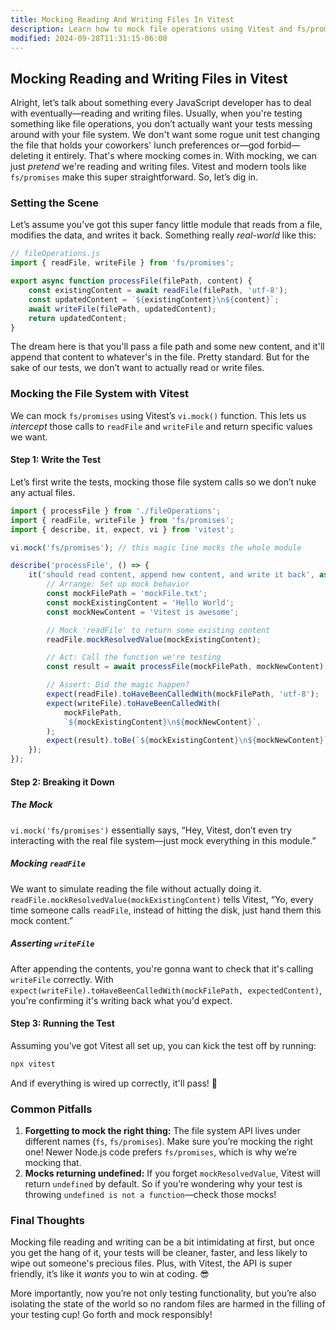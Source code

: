 ```yaml
---
title: Mocking Reading And Writing Files In Vitest
description: Learn how to mock file operations using Vitest and fs/promises.
modified: 2024-09-28T11:31:15-06:00
---
```


## Mocking Reading and Writing Files in Vitest

Alright, let’s talk about something every JavaScript developer has to deal with eventually—reading and writing files. Usually, when you're testing something like file operations, you don’t actually want your tests messing around with your file system. We don't want some rogue unit test changing the file that holds your coworkers' lunch preferences or—god forbid—deleting it entirely. That's where mocking comes in. With mocking, we can just _pretend_ we're reading and writing files. Vitest and modern tools like `fs/promises` make this super straightforward. So, let’s dig in.

### Setting the Scene

Let’s assume you’ve got this super fancy little module that reads from a file, modifies the data, and writes it back. Something really _real-world_ like this:

```javascript
// fileOperations.js
import { readFile, writeFile } from 'fs/promises';

export async function processFile(filePath, content) {
	const existingContent = await readFile(filePath, 'utf-8');
	const updatedContent = `${existingContent}\n${content}`;
	await writeFile(filePath, updatedContent);
	return updatedContent;
}
```

The dream here is that you'll pass a file path and some new content, and it'll append that content to whatever's in the file. Pretty standard. But for the sake of our tests, we don’t want to actually read or write files.

### Mocking the File System with Vitest

We can mock `fs/promises` using Vitest’s `vi.mock()` function. This lets us _intercept_ those calls to `readFile` and `writeFile` and return specific values we want.

#### Step 1: Write the Test

Let’s first write the tests, mocking those file system calls so we don’t nuke any actual files.

```javascript
import { processFile } from './fileOperations';
import { readFile, writeFile } from 'fs/promises';
import { describe, it, expect, vi } from 'vitest';

vi.mock('fs/promises'); // this magic line mocks the whole module

describe('processFile', () => {
	it('should read content, append new content, and write it back', async () => {
		// Arrange: Set up mock behavior
		const mockFilePath = 'mockFile.txt';
		const mockExistingContent = 'Hello World';
		const mockNewContent = 'Vitest is awesome';

		// Mock 'readFile' to return some existing content
		readFile.mockResolvedValue(mockExistingContent);

		// Act: Call the function we're testing
		const result = await processFile(mockFilePath, mockNewContent);

		// Assert: Did the magic happen?
		expect(readFile).toHaveBeenCalledWith(mockFilePath, 'utf-8');
		expect(writeFile).toHaveBeenCalledWith(
			mockFilePath,
			`${mockExistingContent}\n${mockNewContent}`,
		);
		expect(result).toBe(`${mockExistingContent}\n${mockNewContent}`);
	});
});
```

#### Step 2: Breaking it Down

##### The Mock

`vi.mock('fs/promises')` essentially says, “Hey, Vitest, don’t even try interacting with the real file system—just mock everything in this module.”

##### Mocking `readFile`

We want to simulate reading the file without actually doing it. `readFile.mockResolvedValue(mockExistingContent)` tells Vitest, “Yo, every time someone calls `readFile`, instead of hitting the disk, just hand them this mock content.”

##### Asserting `writeFile`

After appending the contents, you're gonna want to check that it's calling `writeFile` correctly. With `expect(writeFile).toHaveBeenCalledWith(mockFilePath, expectedContent)`, you're confirming it's writing back what you'd expect.

#### Step 3: Running the Test

Assuming you’ve got Vitest all set up, you can kick the test off by running:

```bash
npx vitest
```

And if everything is wired up correctly, it'll pass! 🎉

### Common Pitfalls

1. **Forgetting to mock the right thing:** The file system API lives under different names (`fs`, `fs/promises`). Make sure you’re mocking the right one! Newer Node.js code prefers `fs/promises`, which is why we’re mocking that.
2. **Mocks returning undefined:** If you forget `mockResolvedValue`, Vitest will return `undefined` by default. So if you’re wondering why your test is throwing `undefined is not a function`—check those mocks!

### Final Thoughts

Mocking file reading and writing can be a bit intimidating at first, but once you get the hang of it, your tests will be cleaner, faster, and less likely to wipe out someone's precious files. Plus, with Vitest, the API is super friendly, it’s like it _wants_ you to win at coding. 😎

More importantly, now you’re not only testing functionality, but you’re also isolating the state of the world so no random files are harmed in the filling of your testing cup! Go forth and mock responsibly!

```ts

```
